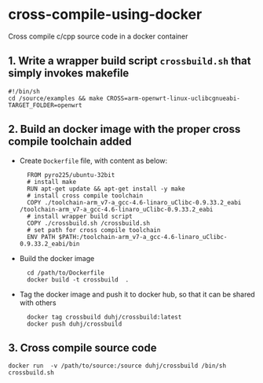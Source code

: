 # cross-compile-using-docker

Cross compile c/cpp source code in a docker container

## 1. Write a wrapper build script ```crossbuild.sh``` that simply invokes makefile

    #!/bin/sh
    cd /source/examples && make CROSS=arm-openwrt-linux-uclibcgnueabi- TARGET_FOLDER=openwrt

## 2. Build an docker image with the proper cross compile toolchain added

* Create ```Dockerfile``` file, with content as below:

        FROM pyro225/ubuntu-32bit
        # install make
        RUN apt-get update && apt-get install -y make
        # install cross compile toolchain
        COPY ./toolchain-arm_v7-a_gcc-4.6-linaro_uClibc-0.9.33.2_eabi /toolchain-arm_v7-a_gcc-4.6-linaro_uClibc-0.9.33.2_eabi
        # install wrapper build script
        COPY ./crossbuild.sh /crossbuild.sh
        # set path for cross compile toolchain
        ENV PATH $PATH:/toolchain-arm_v7-a_gcc-4.6-linaro_uClibc-0.9.33.2_eabi/bin

* Build the docker image
        
        cd /path/to/Dockerfile
        docker build -t crossbuild  .

* Tag the docker image and push it to docker hub, so that it can be shared with others
    
        docker tag crossbuild duhj/crossbuild:latest
        docker push duhj/crossbuild

## 3. Cross compile source code

    docker run  -v /path/to/source:/source duhj/crossbuild /bin/sh crossbuild.sh
